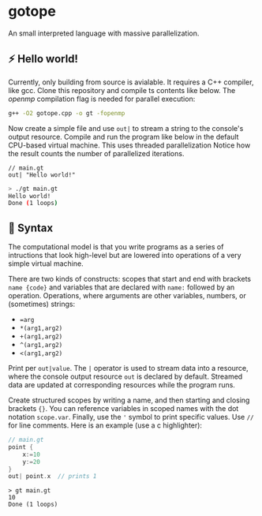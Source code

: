 # gotope

An small interpreted language with massive parallelization.

## :zap: Hello world!

Currently, only building from source is avialable. It requires
a C++ compiler, like gcc. Clone this repository and compile ts
contents like below. The *openmp* compilation flag is needed
for parallel execution:

```bash
g++ -O2 gotope.cpp -o gt -fopenmp
```

Now create a simple file and use `out|` to stream a string to
the console's output resource. Compile and run the program like
below in the default CPU-based virtual machine. This uses threaded
parallelization
Notice how the result counts the number of parallelized
iterations.

```
// main.gt
out| "Hello world!"
```
```bash
> ./gt main.gt
Hello world!
Done (1 loops)

```


## :rocket: Syntax

The computational model is that you write programs as
a series of intructions that look high-level but are
lowered into operations of a very simple virtual machine.

There are two kinds of constructs: scopes that start and end
with brackets `name {code}` and variables that are declared
with `name:` followed by an operation. Operations, where arguments
are other variables, numbers, or (sometimes) strings:

- `=arg`
- `*(arg1,arg2)`
- `+(arg1,arg2)`
- `^(arg1,arg2)`
- `<(arg1,arg2)`

Print per `out|value`. The `|` operator is used to stream data
into a resource, where the console output
resource `out` is declared by default.
Streamed data are updated at corresponding resources
while the program runs.

Create structured scopes by writing a name, and then starting
and closing brackets `{}`.
You can reference variables in scoped names with the dot
notation `scope.var`. Finally, use the `'` symbol to print
specific values. Use `//` for line comments. Here is an example
(use a c highlighter):

```c
// main.gt
point {
    x:=10
    y:=20
}
out| point.x  // prints 1
```

```
> gt main.gt
10
Done (1 loops)
```

